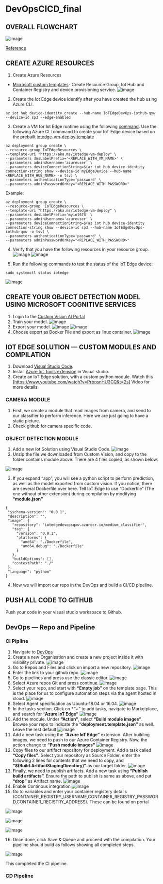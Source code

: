 # DevOpsCICD_final

## OVERALL FLOWCHART

![image](https://user-images.githubusercontent.com/32796589/112736777-24f19d00-8f4d-11eb-87f1-8df07520a779.png)


[Reference](https://medium.com/marcus-tee-anytime/azure-iot-edge-with-azure-devops-manage-intelligent-edge-devices-with-automated-pipeline-bd98d9388b)
 
 
 ## CREATE AZURE RESOURCES
 
 1. Create Azure Resources
 * [Microsoft custom templates](https://docs.microsoft.com/en-us/learn/modules/implement-cicd-iot-edge/4-exercise-create-ci-pipeline-iot-edge)- Create Resource Group, Iot Hub and Container Registry and device provisioning service.
![image](https://user-images.githubusercontent.com/32796589/112736469-dd6a1180-8f4a-11eb-894f-80d804922a69.png)


 2. Create the Iot Edge device identify after you have created the hub using Azure CLI.
 ```{r}
 az iot hub device-identity create --hub-name IoTEdgeDevOps-iothub-qxw --device-id sp3 --edge-enabled
 ```
 3. Create a VM for Iot Edge runtime using the following [command](https://docs.microsoft.com/en-us/learn/modules/deploy-prebuilt-module-edge-device/4-exercise-setup-communication). Use the following Azure CLI command to create your IoT Edge device based on the prebuilt [iotedge-vm-deploy template](https://github.com/Azure/iotedge-vm-deploy)
 ```{r}
az deployment group create \
--resource-group IoTEdgeResources \
--template-uri "https://aka.ms/iotedge-vm-deploy" \
--parameters dnsLabelPrefix='<REPLACE_WITH_VM_NAME>' \
--parameters adminUsername='azureuser' \
--parameters deviceConnectionString=$(az iot hub device-identity connection-string show --device-id myEdgeDevice --hub-name <REPLACE_WITH_HUB_NAME> -o tsv) \
--parameters authenticationType='password' \
--parameters adminPasswordOrKey="<REPLACE_WITH_PASSWORD>"
 ```
 Example:
  ```{r}
 az deployment group create \
--resource-group  IoTEdgeResources \
--template-uri "https://aka.ms/iotedge-vm-deploy" \
--parameters dnsLabelPrefix='myiot678' \
--parameters adminUsername='azureuser' \
--parameters deviceConnectionString=$(az iot hub device-identity connection-string show --device-id sp3 --hub-name IoTEdgeDevOps-iothub-qxw -o tsv) \
--parameters authenticationType='password' \
--parameters adminPasswordOrKey="<REPLACE_WITH_PASSWORD>"
 ``` 
4. Verify that you have the following resources in your resource group.
![image](https://user-images.githubusercontent.com/32796589/112736422-5ddc4280-8f4a-11eb-96e8-1d67e97f949b.png)
![image](https://user-images.githubusercontent.com/32796589/112736382-2077b500-8f4a-11eb-8a0b-87153ff7dea7.png)

5. Run the following commands to test the status of the IoT Edge device:
  ```{r}
  sudo systemctl status iotedge
  ```
  
 ![image](https://user-images.githubusercontent.com/32796589/112736541-684b0c00-8f4b-11eb-981c-033e025683f4.png)


 ## CREATE YOUR OBJECT DETECTION MODEL USING MICROSOFT COGNITIVE SERVICES
 
 
 1. Login to the [Custom Vision AI Portal](https://www.customvision.ai)
 2. Train your model.
 ![image](https://user-images.githubusercontent.com/32796589/112736608-f1624300-8f4b-11eb-8898-603a6daadfe9.png)
 3. Export your model.
 ![image](https://user-images.githubusercontent.com/32796589/112736672-5453da00-8f4c-11eb-9ef3-23f9e7985b68.png)
 ![image](https://user-images.githubusercontent.com/32796589/112736654-430acd80-8f4c-11eb-96a5-381deb0408f1.png)
 4. Choose export as Docker File and export as linux container.
 ![image](https://user-images.githubusercontent.com/32796589/112736701-91b86780-8f4c-11eb-96e5-c892650a59df.png)


 ## IOT EDGE SOLUTION — CUSTOM MODULES AND COMPILATION
 
 1. Download [Visual Studio Code](https://code.visualstudio.com/).
 2. Install [Azure Iot Tools extension](https://marketplace.visualstudio.com/items?itemName=vsciot-vscode.azure-iot-tools) in Visual studio.
 3. Create an IoT Edge solution, with a custom python module. Watch this [https://www.youtube.com/watch?v=PrbpsnHU3CQ&t=2s] Video for more details.

### CAMERA MODULE

1. First, we create a module that read images from camera, and send to our classifier to perform inference. Here we are just going to have a static picture.
2. Check github for camera specific code.

### OBJECT DETECTION MODULE

1. Add a new Iot Solution using Visual Studio Code. ![image](https://user-images.githubusercontent.com/32796589/112736940-85cda500-8f4e-11eb-8b07-f7d0e6a07c50.png)
2. Unzip the file we downloaded from Custom Vision, and copy to the folder contains module above. There are 4 files copied, as shown below:

![image](https://user-images.githubusercontent.com/32796589/112736968-b31a5300-8f4e-11eb-83f3-01583c770af9.png)

3. If you expand “app”, you will see a python script to perform prediction, as well as the model exported from custom vision. If you notice, there are several Dockerfile over here. Tell IoT Edge to use “Dockerfile” (The one without other extension) during compilation by modifying **“module.json”**

 ```{r}   
{
  "$schema-version": "0.0.1",
  "description": "",
  "image": {
    "repository": "iotedgedevopsqxw.azurecr.io/medium_classifier",
    "tag": {
      "version": "0.0.1",
      "platforms": {
        "amd64": "./Dockerfile",
        "amd64.debug": "./Dockerfile"
      }
    },
    "buildOptions": [],
    "contextPath": "./"
  },
  "language": "python"
}
```
4. Now we will import our repo in the DevOps and build a CI/CD pipeline.

## PUSH ALL CODE TO GITHUB

Push your code in your visual studio workspace to Github.

## DevOps — Repo and Pipeline


### CI Pipline

1. Navigate to [DevOps](https://dev.azure.com)
2. Create a new Organisation and create a new project inside it with visibility private.
![image](https://user-images.githubusercontent.com/32796589/112737112-e1e4f900-8f4f-11eb-83f6-37e248a8a56a.png)
3. Go to Repos and Files and click on import a new repository.
![image](https://user-images.githubusercontent.com/32796589/112737138-13f65b00-8f50-11eb-8114-1115330d8384.png)
4. Enter the link to your github repo.
![image](https://user-images.githubusercontent.com/32796589/112737225-aeef3500-8f50-11eb-8a4b-961e3ad5992a.png)
5. Go to pipelines and press use the classic editor.
![image](https://user-images.githubusercontent.com/32796589/112737251-e8c03b80-8f50-11eb-9dc9-0813465c7ad2.png) 
6. Select Azure repos Git and press continue.
![image](https://user-images.githubusercontent.com/32796589/112737270-1dcc8e00-8f51-11eb-8bc9-392a64453ab0.png)
7. Select your repo, and start with **“Empty job”** on the template page. This is the place for us to configure automation steps via the agent hosted in cloud.
![image](https://user-images.githubusercontent.com/32796589/112737292-4d7b9600-8f51-11eb-8d94-c2e1c4e76507.png)
8. Select Agent specification as Ubuntu-18.04 or 16.04. 
![image](https://user-images.githubusercontent.com/32796589/112737300-66844700-8f51-11eb-84cf-80712307d711.png)
9. In the tasks section, Click on **“+”* to add tasks, navigate to Marketplace, and search for **“Azure IoT Edge”**
![image](https://user-images.githubusercontent.com/32796589/112737335-b531e100-8f51-11eb-8643-b3751664988e.png)
10. Add the module. Under **“Action”**, select **“Build module images”**. Browse your repo to indicate the **“deployment.template.json”** as well. Leave the rest default
![image](https://user-images.githubusercontent.com/32796589/112737385-15c11e00-8f52-11eb-879c-91fbc29011c8.png)
11. Add a new task using the **“Azure IoT Edge”** extension. After building images, we need to push to our Azure Container Registry. Now, the action change to **“Push module images”**
![image](https://user-images.githubusercontent.com/32796589/112737486-d515d480-8f52-11eb-996b-4042e21e2f1f.png)
12. Copy files to our artifact repository for deployment. Add a task called **“Copy files”**. Select your repository as Source Folder, enter the following 2 lines for contents that we need to copy, and **“$(Build.ArtifactStagingDirectory)”** as our target folder.
![image](https://user-images.githubusercontent.com/32796589/112737575-73099f00-8f53-11eb-8e45-bf7ddb0cb830.png)
13. Finally, we need to publish artifacts. Add a new task using **“Publish build artifacts”.** Ensure the path to publish is same as above, and put **“drop”** as Artifact name.
![image](https://user-images.githubusercontent.com/32796589/112737723-74879700-8f54-11eb-8541-f5967e589a8d.png)
14. Enable Continous integration
![image](https://user-images.githubusercontent.com/32796589/112737729-8406e000-8f54-11eb-89c9-611a523c4f59.png)
15. Go to variables and enter your container registery details (CONTAINER_REGISTRY_USERNAME,CONTAINER_REGISTRY_PASSWORD,CONTAINER_REGISTRY_ADDRESS). These can be found on portal

![image](https://user-images.githubusercontent.com/32796589/112737895-0643d400-8f56-11eb-9cf4-08b03b2e2b3c.png)

![image](https://user-images.githubusercontent.com/32796589/112737855-9b929880-8f55-11eb-8993-1bd443d0335c.png)

![image](https://user-images.githubusercontent.com/32796589/112737815-3474e400-8f55-11eb-8c02-6e2f1ebc2108.png)

16. Once done, click Save & Queue and proceed with the compilation. Your pipeline should build as follows showing all completed steps.

![image](https://user-images.githubusercontent.com/32796589/112737939-63d82080-8f56-11eb-8c3a-c3542f0dcea9.png)

This completed the CI pipeline.


### CD Pipeline
